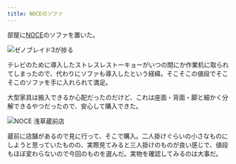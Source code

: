 ```yaml
---
title: NOCEのソファ
---
```

部屋に[NOCE](https://www.noce.co.jp/)のソファを置いた。

![](https://lh5.googleusercontent.com/eWiCc-Bj-1_46QxObwcvH-CkRIYcJ_TvCB1ez-3KSUwrN941MuVLJ2jX9ecsxWc8PovN6H9LSMcZu8emDiMaH1CAFsdpbhuWqtd-Jned-5zuFbZZqBqAEo9O_qpbmaFhHenl27BrVx0ydPFCCrWC1oE "ゼノブレイド3が捗る")

テレビのために導入したストレスレストーキョーがいつの間にか作業机に取られてしまったので、代わりにソファも導入したという経緯。そこそこの値段でそこそこのソファを手に入れられて満足。

大型家具は搬入できるか心配だったのだけど、これは座面・背面・脚と細かく分解できるやつだったので、安心して購入できた。

![](https://lh6.googleusercontent.com/epH1jozTjNz961CjKOGmh0xwe0hX5PmUnqGJcomUwgJ5SpsFn2d6XRzIHsXGVGk4jiGYP-5Y_vDOdkCrLRUnriQBp5ObBgfTIUBBGQHWpIgtEFrJGXmnemQtr9bjSsY4MIRZv6WPBgtCBX9krThLHT8 "NOCE 浅草蔵前店")

蔵前に店舗があるので見に行って、そこで購入。二人掛けぐらいの小さなものにしようと思っていたものの、実際見てみると三人掛けのものが良い感じで、値段もほぼ変わらないので今回のものを選んだ。実物を確認してみるのは大事だ。
